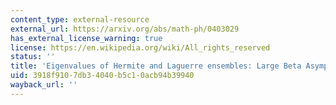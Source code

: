 ```yaml
---
content_type: external-resource
external_url: https://arxiv.org/abs/math-ph/0403029
has_external_license_warning: true
license: https://en.wikipedia.org/wiki/All_rights_reserved
status: ''
title: 'Eigenvalues of Hermite and Laguerre ensembles: Large Beta Asymptotics'
uid: 3918f910-7db3-4040-b5c1-0acb94b39940
wayback_url: ''
---
```

